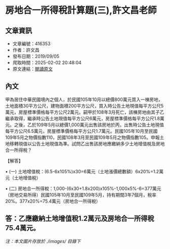 # 房地合一所得稅計算題(三),許文昌老師

## 文章資訊
- 文章編號：416353
- 作者：許文昌
- 發布日期：2019/09/05
- 爬取時間：2025-02-02 20:48:04
- 原文連結：[閱讀原文](https://real-estate.get.com.tw/Columns/detail.aspx?no=416353)

## 內文
甲為居住中華民國境內之個人，於民國105年10月以總價800萬元買入一棟房地，土地面積30平方公尺，建物面積200平方公尺，買入時公告土地現值每平方公尺5萬元，房屋標準價格每平方公尺2萬元。嗣甲於108年3月死亡，該棟房地由其子乙繼承取得，繼承時公告土地現值每平方公尺6萬元，房屋標準價格每平方公尺1.8萬元。之後，乙於109年5月以總價1,000萬元出售該房地於丙，出售時公告土地現值每平方公尺6.5萬元，房屋標準價格每平方公尺1.7萬元。民國105年10月至民國109年5月之物價指數110，民國108年3月至民國109年5月之物價指數105。申報土地移轉現值以公告土地現值為準。試問乙出售該房地應繳納多少土地增值稅及房地合一所得稅？

【解答】

• (一) 土地增值稅：(6.5-6x105%)x30=6萬元（土地漲價總數額）6x20%=1.2萬元（土地增值稅）

• (二) 房地合一所得稅：1,000-(6x30+1.8x200)x105%-1,000x5%-6=377萬元（房地交易所得）民國105年10月至民國109年5月，持有期間3年7個月，稅率20%。377x20%=75.4萬元（房地合一所得稅）

答：乙應繳納土地增值稅1.2萬元及房地合一所得稅75.4萬元。
---
*注：本文圖片存放於 ./images/ 目錄下*
